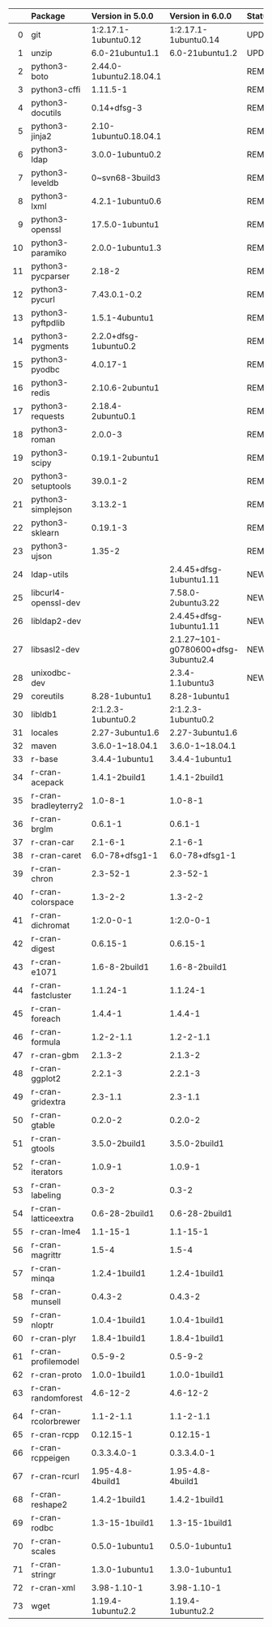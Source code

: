 <!-- markdown-link-check-disable -->

|    | Package              | Version in 5.0.0        | Version in 6.0.0                    | Status   |
|---:|:---------------------|:------------------------|:------------------------------------|:---------|
|  0 | git                  | 1:2.17.1-1ubuntu0.12    | 1:2.17.1-1ubuntu0.14                | UPDATED  |
|  1 | unzip                | 6.0-21ubuntu1.1         | 6.0-21ubuntu1.2                     | UPDATED  |
|  2 | python3-boto         | 2.44.0-1ubuntu2.18.04.1 |                                     | REMOVED  |
|  3 | python3-cffi         | 1.11.5-1                |                                     | REMOVED  |
|  4 | python3-docutils     | 0.14+dfsg-3             |                                     | REMOVED  |
|  5 | python3-jinja2       | 2.10-1ubuntu0.18.04.1   |                                     | REMOVED  |
|  6 | python3-ldap         | 3.0.0-1ubuntu0.2        |                                     | REMOVED  |
|  7 | python3-leveldb      | 0~svn68-3build3         |                                     | REMOVED  |
|  8 | python3-lxml         | 4.2.1-1ubuntu0.6        |                                     | REMOVED  |
|  9 | python3-openssl      | 17.5.0-1ubuntu1         |                                     | REMOVED  |
| 10 | python3-paramiko     | 2.0.0-1ubuntu1.3        |                                     | REMOVED  |
| 11 | python3-pycparser    | 2.18-2                  |                                     | REMOVED  |
| 12 | python3-pycurl       | 7.43.0.1-0.2            |                                     | REMOVED  |
| 13 | python3-pyftpdlib    | 1.5.1-4ubuntu1          |                                     | REMOVED  |
| 14 | python3-pygments     | 2.2.0+dfsg-1ubuntu0.2   |                                     | REMOVED  |
| 15 | python3-pyodbc       | 4.0.17-1                |                                     | REMOVED  |
| 16 | python3-redis        | 2.10.6-2ubuntu1         |                                     | REMOVED  |
| 17 | python3-requests     | 2.18.4-2ubuntu0.1       |                                     | REMOVED  |
| 18 | python3-roman        | 2.0.0-3                 |                                     | REMOVED  |
| 19 | python3-scipy        | 0.19.1-2ubuntu1         |                                     | REMOVED  |
| 20 | python3-setuptools   | 39.0.1-2                |                                     | REMOVED  |
| 21 | python3-simplejson   | 3.13.2-1                |                                     | REMOVED  |
| 22 | python3-sklearn      | 0.19.1-3                |                                     | REMOVED  |
| 23 | python3-ujson        | 1.35-2                  |                                     | REMOVED  |
| 24 | ldap-utils           |                         | 2.4.45+dfsg-1ubuntu1.11             | NEW      |
| 25 | libcurl4-openssl-dev |                         | 7.58.0-2ubuntu3.22                  | NEW      |
| 26 | libldap2-dev         |                         | 2.4.45+dfsg-1ubuntu1.11             | NEW      |
| 27 | libsasl2-dev         |                         | 2.1.27~101-g0780600+dfsg-3ubuntu2.4 | NEW      |
| 28 | unixodbc-dev         |                         | 2.3.4-1.1ubuntu3                    | NEW      |
| 29 | coreutils            | 8.28-1ubuntu1           | 8.28-1ubuntu1                       |          |
| 30 | libldb1              | 2:1.2.3-1ubuntu0.2      | 2:1.2.3-1ubuntu0.2                  |          |
| 31 | locales              | 2.27-3ubuntu1.6         | 2.27-3ubuntu1.6                     |          |
| 32 | maven                | 3.6.0-1~18.04.1         | 3.6.0-1~18.04.1                     |          |
| 33 | r-base               | 3.4.4-1ubuntu1          | 3.4.4-1ubuntu1                      |          |
| 34 | r-cran-acepack       | 1.4.1-2build1           | 1.4.1-2build1                       |          |
| 35 | r-cran-bradleyterry2 | 1.0-8-1                 | 1.0-8-1                             |          |
| 36 | r-cran-brglm         | 0.6.1-1                 | 0.6.1-1                             |          |
| 37 | r-cran-car           | 2.1-6-1                 | 2.1-6-1                             |          |
| 38 | r-cran-caret         | 6.0-78+dfsg1-1          | 6.0-78+dfsg1-1                      |          |
| 39 | r-cran-chron         | 2.3-52-1                | 2.3-52-1                            |          |
| 40 | r-cran-colorspace    | 1.3-2-2                 | 1.3-2-2                             |          |
| 41 | r-cran-dichromat     | 1:2.0-0-1               | 1:2.0-0-1                           |          |
| 42 | r-cran-digest        | 0.6.15-1                | 0.6.15-1                            |          |
| 43 | r-cran-e1071         | 1.6-8-2build1           | 1.6-8-2build1                       |          |
| 44 | r-cran-fastcluster   | 1.1.24-1                | 1.1.24-1                            |          |
| 45 | r-cran-foreach       | 1.4.4-1                 | 1.4.4-1                             |          |
| 46 | r-cran-formula       | 1.2-2-1.1               | 1.2-2-1.1                           |          |
| 47 | r-cran-gbm           | 2.1.3-2                 | 2.1.3-2                             |          |
| 48 | r-cran-ggplot2       | 2.2.1-3                 | 2.2.1-3                             |          |
| 49 | r-cran-gridextra     | 2.3-1.1                 | 2.3-1.1                             |          |
| 50 | r-cran-gtable        | 0.2.0-2                 | 0.2.0-2                             |          |
| 51 | r-cran-gtools        | 3.5.0-2build1           | 3.5.0-2build1                       |          |
| 52 | r-cran-iterators     | 1.0.9-1                 | 1.0.9-1                             |          |
| 53 | r-cran-labeling      | 0.3-2                   | 0.3-2                               |          |
| 54 | r-cran-latticeextra  | 0.6-28-2build1          | 0.6-28-2build1                      |          |
| 55 | r-cran-lme4          | 1.1-15-1                | 1.1-15-1                            |          |
| 56 | r-cran-magrittr      | 1.5-4                   | 1.5-4                               |          |
| 57 | r-cran-minqa         | 1.2.4-1build1           | 1.2.4-1build1                       |          |
| 58 | r-cran-munsell       | 0.4.3-2                 | 0.4.3-2                             |          |
| 59 | r-cran-nloptr        | 1.0.4-1build1           | 1.0.4-1build1                       |          |
| 60 | r-cran-plyr          | 1.8.4-1build1           | 1.8.4-1build1                       |          |
| 61 | r-cran-profilemodel  | 0.5-9-2                 | 0.5-9-2                             |          |
| 62 | r-cran-proto         | 1.0.0-1build1           | 1.0.0-1build1                       |          |
| 63 | r-cran-randomforest  | 4.6-12-2                | 4.6-12-2                            |          |
| 64 | r-cran-rcolorbrewer  | 1.1-2-1.1               | 1.1-2-1.1                           |          |
| 65 | r-cran-rcpp          | 0.12.15-1               | 0.12.15-1                           |          |
| 66 | r-cran-rcppeigen     | 0.3.3.4.0-1             | 0.3.3.4.0-1                         |          |
| 67 | r-cran-rcurl         | 1.95-4.8-4build1        | 1.95-4.8-4build1                    |          |
| 68 | r-cran-reshape2      | 1.4.2-1build1           | 1.4.2-1build1                       |          |
| 69 | r-cran-rodbc         | 1.3-15-1build1          | 1.3-15-1build1                      |          |
| 70 | r-cran-scales        | 0.5.0-1ubuntu1          | 0.5.0-1ubuntu1                      |          |
| 71 | r-cran-stringr       | 1.3.0-1ubuntu1          | 1.3.0-1ubuntu1                      |          |
| 72 | r-cran-xml           | 3.98-1.10-1             | 3.98-1.10-1                         |          |
| 73 | wget                 | 1.19.4-1ubuntu2.2       | 1.19.4-1ubuntu2.2                   |          |